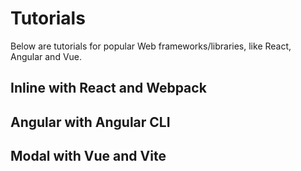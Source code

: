 <script>
  import Image from '../../image.svelte';
</script>

# Tutorials

Below are tutorials for popular Web frameworks/libraries, like React, Angular and Vue.

## Inline with React and Webpack

## Angular with Angular CLI

## Modal with Vue and Vite
